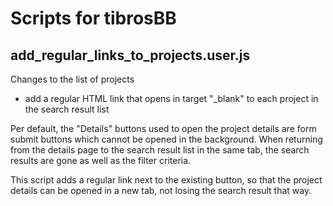 # Scripts for tibrosBB

## add_regular_links_to_projects.user.js

Changes to the list of projects

- add a regular HTML link that opens in target "\_blank" to each project in the search result list

Per default, the "Details" buttons used to open the project details are form submit buttons which cannot be opened in
the background. When returning from the details page to the search result list in the same tab, the search results are
gone as well as the filter criteria.

This script adds a regular link next to the existing button, so that the project details can be opened in a new tab, not
losing the search result that way.
